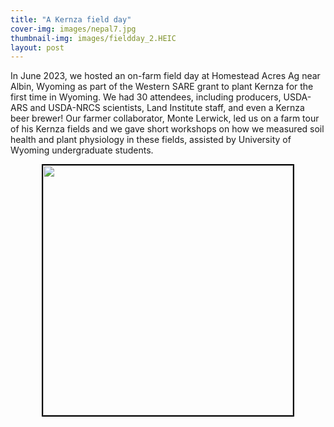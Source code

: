 ```yaml
---
title: "A Kernza field day"
cover-img: images/nepal7.jpg
thumbnail-img: images/fieldday_2.HEIC
layout: post
---
```


In June 2023, we hosted an on-farm field day at Homestead Acres Ag near Albin, Wyoming as part of the Western SARE grant to plant Kernza for the first time in Wyoming.
We had 30 attendees, including producers, USDA-ARS and USDA-NRCS scientists, Land Institute staff, and even a Kernza beer brewer! Our farmer collaborator, Monte
Lerwick, led us on a farm tour of his Kernza fields and we gave short workshops on how we measured soil health and plant physiology in these fields, assisted by University of Wyoming undergraduate students.

<div style="text-align: center;">
<img src="/images/fieldday3.jpg" width="400" style="border: 2px solid black;"/>
</div>